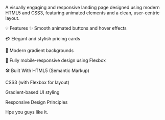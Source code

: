 A visually engaging and responsive landing page designed using modern HTML5 and CSS3, featuring animated elements and a clean, user-centric layout.

💡 Features
✨ Smooth animated buttons and hover effects

💳 Elegant and stylish pricing cards

🎨 Modern gradient backgrounds

📱 Fully mobile-responsive design using Flexbox

🛠️ Built With
HTML5 (Semantic Markup)

CSS3 (with Flexbox for layout)

Gradient-based UI styling

Responsive Design Principles

Hpe you guys like it.
